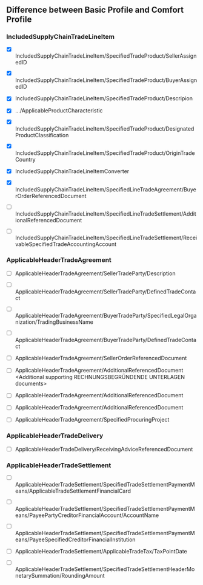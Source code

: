 ## Difference between Basic Profile and Comfort Profile

### IncludedSupplyChainTradeLineItem

-   [x] IncludedSupplyChainTradeLineItem/SpecifiedTradeProduct/SellerAssignedID
-   [x] IncludedSupplyChainTradeLineItem/SpecifiedTradeProduct/BuyerAssignedID
-   [x] IncludedSupplyChainTradeLineItem/SpecifiedTradeProduct/Descripion
-   [x] .../ApplicableProductCharacteristic
-   [x] IncludedSupplyChainTradeLineItem/SpecifiedTradeProduct/DesignatedProductClassification
-   [x] IncludedSupplyChainTradeLineItem/SpecifiedTradeProduct/OriginTradeCountry
-   [x] IncludedSupplyChainTradeLineItemConverter

-   [x] IncludedSupplyChainTradeLineItem/SpecifiedLineTradeAgreement/BuyerOrderReferencedDocument

-   [ ] IncludedSupplyChainTradeLineItem/SpecifiedLineTradeSettlement/AdditionalReferencedDocument
-   [ ] IncludedSupplyChainTradeLineItem/SpecifiedLineTradeSettlement/ReceivableSpecifiedTradeAccountingAccount

### ApplicableHeaderTradeAgreement

-   [ ] ApplicableHeaderTradeAgreement/SellerTradeParty/Description
-   [ ] ApplicableHeaderTradeAgreement/SellerTradeParty/DefinedTradeContact

-   [ ] ApplicableHeaderTradeAgreement/BuyerTradeParty/SpecifiedLegalOrganization/TradingBusinessName
-   [ ] ApplicableHeaderTradeAgreement/BuyerTradeParty/DefinedTradeContact

-   [ ] ApplicableHeaderTradeAgreement/SellerOrderReferencedDocument

-   [ ] ApplicableHeaderTradeAgreement/AdditionalReferencedDocument <Additional supporting RECHNUNGSBEGRÜNDENDE UNTERLAGEN documents>
-   [ ] ApplicableHeaderTradeAgreement/AdditionalReferencedDocument <BT-17-Tender or lot reference>
-   [ ] ApplicableHeaderTradeAgreement/AdditionalReferencedDocument <BT-18-Invoiced object identifier>

-   [ ] ApplicableHeaderTradeAgreement/SpecifiedProcuringProject

### ApplicableHeaderTradeDelivery

-   [ ] ApplicableHeaderTradeDelivery/ReceivingAdviceReferencedDocument

### ApplicableHeaderTradeSettlement

-   [ ] ApplicableHeaderTradeSettlement/SpecifiedTradeSettlementPaymentMeans/ApplicableTradeSettlementFinancialCard
-   [ ] ApplicableHeaderTradeSettlement/SpecifiedTradeSettlementPaymentMeans/PayeePartyCreditorFinancialAccount/AccountName
-   [ ] ApplicableHeaderTradeSettlement/SpecifiedTradeSettlementPaymentMeans/PayeeSpecifiedCreditorFinancialInstitution

-   [ ] ApplicableHeaderTradeSettlement/ApplicableTradeTax/TaxPointDate

-   [ ] ApplicableHeaderTradeSettlement/SpecifiedTradeSettlementHeaderMonetarySummation/RoundingAmount
